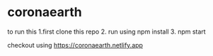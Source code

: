 # coronaearth

to run this 
1.first clone this repo
2. run using npm install
3. npm start

checkout using https://coronaearth.netlify.app
